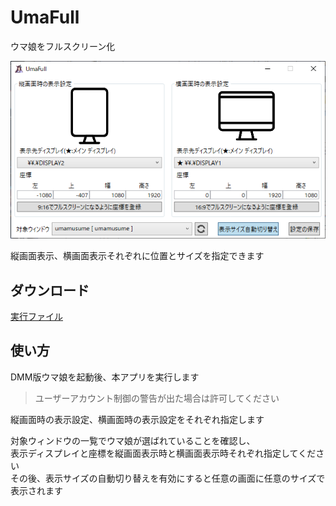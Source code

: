 # UmaFull
ウマ娘をフルスクリーン化

![画面イメージ](https://github.com/about518/UmaFull/blob/Images/ScreenImage.png)

縦画面表示、横画面表示それぞれに位置とサイズを指定できます

## ダウンロード
[実行ファイル](https://github.com/about518/UmaFull/releases/latest/download/UmaFull.exe)

## 使い方
DMM版ウマ娘を起動後、本アプリを実行します
> ユーザーアカウント制御の警告が出た場合は許可してください
 
縦画面時の表示設定、横画面時の表示設定をそれぞれ指定します

対象ウィンドウの一覧でウマ娘が選ばれていることを確認し、  
表示ディスプレイと座標を縦画面表示時と横画面表示時それぞれ指定してください  
その後、表示サイズの自動切り替えを有効にすると任意の画面に任意のサイズで表示されます
